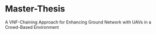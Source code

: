 # Master-Thesis
A VNF-Chaining Approach for Enhancing Ground Network with UAVs in a Crowd-Based Environment
